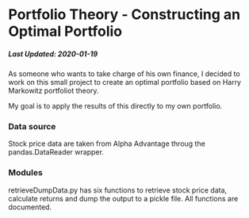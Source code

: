 # Portfolio Theory - Constructing an Optimal Portfolio
##### Last Updated: 2020-01-19

As someone who wants to take charge of his own finance, I decided to work on this small project to create an optimal portfolio based on Harry Markowitz portfoliot theory.

My goal is to apply the results of this directly to my own portfolio.

### Data source
Stock price data are taken from Alpha Advantage throug the pandas.DataReader wrapper.

### Modules
retrieveDumpData.py has six functions to retrieve stock price data, calculate returns and dump the output to a pickle file. All functions are documented.